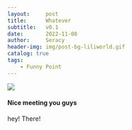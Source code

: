 ```yaml
---
layout:     post
title:      Whatever
subtitle:   v0.1
date:       2022-11-08
author:     Seracy
header-img: img/post-bg-liliworld.gif
catalog: true
tags:
    - Funny Point
---
```


![]({{site.baseurl}}/img/post-bg-rainy.gif)

#### Nice meeting you guys



hey! There!
